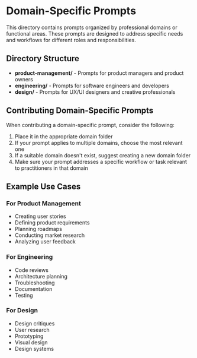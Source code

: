 # Domain-Specific Prompts

This directory contains prompts organized by professional domains or functional areas. These prompts are designed to address specific needs and workflows for different roles and responsibilities.

## Directory Structure

- **product-management/** - Prompts for product managers and product owners
- **engineering/** - Prompts for software engineers and developers
- **design/** - Prompts for UX/UI designers and creative professionals

## Contributing Domain-Specific Prompts

When contributing a domain-specific prompt, consider the following:

1. Place it in the appropriate domain folder
2. If your prompt applies to multiple domains, choose the most relevant one
3. If a suitable domain doesn't exist, suggest creating a new domain folder
4. Make sure your prompt addresses a specific workflow or task relevant to practitioners in that domain

## Example Use Cases

### For Product Management

- Creating user stories
- Defining product requirements
- Planning roadmaps
- Conducting market research
- Analyzing user feedback

### For Engineering

- Code reviews
- Architecture planning
- Troubleshooting
- Documentation
- Testing

### For Design

- Design critiques
- User research
- Prototyping
- Visual design
- Design systems 